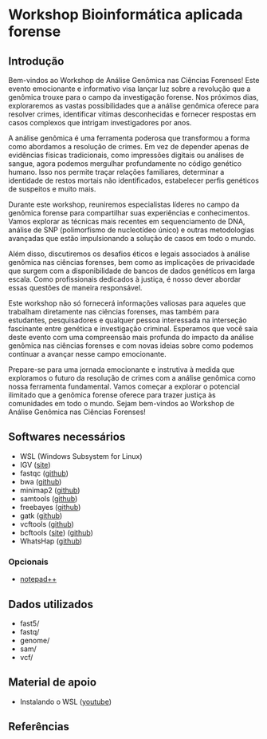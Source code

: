 # Workshop Bioinformática aplicada forense


## Introdução
Bem-vindos ao Workshop de Análise Genômica nas Ciências Forenses! Este evento emocionante e informativo visa lançar luz sobre a revolução que a genômica trouxe para o campo da investigação forense. Nos próximos dias, exploraremos as vastas possibilidades que a análise genômica oferece para resolver crimes, identificar vítimas desconhecidas e fornecer respostas em casos complexos que intrigam investigadores por anos.

A análise genômica é uma ferramenta poderosa que transformou a forma como abordamos a resolução de crimes. Em vez de depender apenas de evidências físicas tradicionais, como impressões digitais ou análises de sangue, agora podemos mergulhar profundamente no código genético humano. Isso nos permite traçar relações familiares, determinar a identidade de restos mortais não identificados, estabelecer perfis genéticos de suspeitos e muito mais.

Durante este workshop, reuniremos especialistas líderes no campo da genômica forense para compartilhar suas experiências e conhecimentos. Vamos explorar as técnicas mais recentes em sequenciamento de DNA, análise de SNP (polimorfismo de nucleotídeo único) e outras metodologias avançadas que estão impulsionando a solução de casos em todo o mundo.

Além disso, discutiremos os desafios éticos e legais associados à análise genômica nas ciências forenses, bem como as implicações de privacidade que surgem com a disponibilidade de bancos de dados genéticos em larga escala. Como profissionais dedicados à justiça, é nosso dever abordar essas questões de maneira responsável.

Este workshop não só fornecerá informações valiosas para aqueles que trabalham diretamente nas ciências forenses, mas também para estudantes, pesquisadores e qualquer pessoa interessada na interseção fascinante entre genética e investigação criminal. Esperamos que você saia deste evento com uma compreensão mais profunda do impacto da análise genômica nas ciências forenses e com novas ideias sobre como podemos continuar a avançar nesse campo emocionante.

Prepare-se para uma jornada emocionante e instrutiva à medida que exploramos o futuro da resolução de crimes com a análise genômica como nossa ferramenta fundamental. Vamos começar a explorar o potencial ilimitado que a genômica forense oferece para trazer justiça às comunidades em todo o mundo. Sejam bem-vindos ao Workshop de Análise Genômica nas Ciências Forenses!
## Softwares necessários
- WSL (Windows Subsystem for Linux)
- IGV ([site](https://software.broadinstitute.org/software/igv/download))
- fastqc ([github](https://github.com/s-andrews/FastQC))
- bwa ([github](https://github.com/lh3/bwa))
- minimap2 ([github](https://github.com/lh3/minimap2))
- samtools ([github](https://github.com/samtools/samtools))
- freebayes ([github](https://github.com/freebayes/freebayes))
- gatk ([github](https://github.com/broadinstitute/gatk))
- vcftools ([github](https://github.com/vcftools/vcftools))
- bcftools ([site](https://samtools.github.io/bcftools/)) ([github](https://github.com/samtools/bcftools))
- WhatsHap ([github](https://github.com/whatshap/whatshap))
### Opcionais
- [notepad++](https://notepad-plus-plus.org/downloads/) 
## Dados utilizados
- fast5/
- fastq/
- genome/
- sam/
- vcf/

## Material de apoio
- Instalando o WSL ([youtube](https://www.youtube.com/watch?v=MaTe1qBTaic))
## Referências
